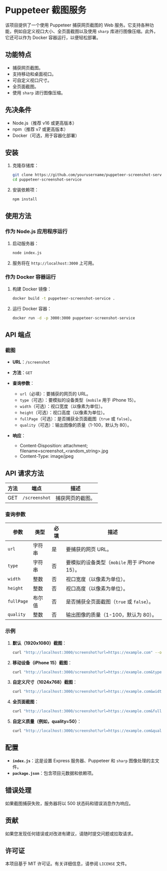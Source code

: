 # Puppeteer 截图服务

该项目提供了一个使用 Puppeteer 捕获网页截图的 Web 服务。它支持各种功能，例如自定义视口大小、全页面截图以及使用 `sharp` 库进行图像压缩。此外，它还可以作为 Docker 容器运行，以便轻松部署。

## 功能特点

- 捕获网页截图。
- 支持移动和桌面视口。
- 可自定义视口尺寸。
- 全页面截图。
- 使用 `sharp` 进行图像压缩。

## 先决条件

- Node.js（推荐 v16 或更高版本）
- npm（推荐 v7 或更高版本）
- Docker（可选，用于容器化部署）

## 安装

1. 克隆存储库：
    ```sh
    git clone https://github.com/yourusername/puppeteer-screenshot-service.git
    cd puppeteer-screenshot-service
    ```

2. 安装依赖项：
    ```sh
    npm install
    ```

## 使用方法

### 作为 Node.js 应用程序运行

1. 启动服务器：
    ```sh
    node index.js
    ```

2. 服务将在 `http://localhost:3000` 上可用。

### 作为 Docker 容器运行

1. 构建 Docker 镜像：
    ```sh
    docker build -t puppeteer-screenshot-service .
    ```

2. 运行 Docker 容器：
    ```sh
    docker run -d -p 3000:3000 puppeteer-screenshot-service
    ```

## API 端点

### 截图

- **URL**：`/screenshot`
- **方法**：`GET`
- **查询参数**：
  - `url`（必填）：要捕获的网页的 URL。
  - `type`（可选）：要模拟的设备类型（`mobile` 用于 iPhone 15）。
  - `width`（可选）：视口宽度（以像素为单位）。
  - `height`（可选）：视口高度（以像素为单位）。
  - `fullPage`（可选）：是否捕获全页面截图（`true` 或 `false`）。
  - `quality`（可选）：输出图像的质量（1-100，默认为 80）。

- **响应**： 
  - Content-Disposition: attachment; filename=screenshot_<random_string>.jpg
  - Content-Type: image/jpeg

## API 请求方法

| 方法   | 端点            | 描述                 |
|--------|-----------------|----------------------|
| GET    | `/screenshot`   | 捕获网页的截图。     |

### 查询参数

| 参数       | 类型    | 必填   | 描述                                   |
|------------|---------|--------|----------------------------------------|
| `url`      | 字符串  | 是     | 要捕获的网页 URL。                    |
| `type`     | 字符串  | 否     | 要模拟的设备类型（`mobile` 用于 iPhone 15）。 |
| `width`    | 整数    | 否     | 视口宽度（以像素为单位）。            |
| `height`   | 整数    | 否     | 视口高度（以像素为单位）。            |
| `fullPage` | 布尔值  | 否     | 是否捕获全页面截图（`true` 或 `false`）。  |
| `quality`  | 整数    | 否     | 输出图像的质量（1-100，默认为 80）。    |

### 示例

1. **默认（1920x1080）截图**：
    ```sh
    curl "http://localhost:3000/screenshot?url=https://example.com" --output screenshot_default.jpg
    ```

2. **移动设备（iPhone 15）截图**：
    ```sh
    curl "http://localhost:3000/screenshot?url=https://example.com&type=mobile" --output screenshot_mobile.jpg
    ```

3. **自定义尺寸（1024x768）截图**：
    ```sh
    curl "http://localhost:3000/screenshot?url=https://example.com&width=1024&height=768" --output screenshot_custom.jpg
    ```

4. **全页面截图**：
    ```sh
    curl "http://localhost:3000/screenshot?url=https://example.com&fullPage=true" --output screenshot_fullpage.jpg
    ```

5. **自定义质量（例如，quality=50）**：
    ```sh
    curl "http://localhost:3000/screenshot?url=https://example.com&quality=50" --output screenshot_compressed.jpg
    ```

## 配置

- **`index.js`**：这是设置 Express 服务器、Puppeteer 和 `sharp` 图像处理的主文件。
- **`package.json`**：包含项目元数据和依赖项。

## 错误处理

如果截图捕获失败，服务器将以 500 状态码和错误消息作为响应。

## 贡献

如果您发现任何错误或对改进有建议，请随时提交问题或拉取请求。

## 许可证

本项目基于 MIT 许可证。有关详细信息，请参阅 `LICENSE` 文件。

